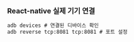 ### React-native 실제 기기 연결

```cmd
adb devices # 연결된 디바이스 확인
adb reverse tcp:8081 tcp:8081 # 포트 설정
```
